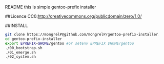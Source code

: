 README
this is simple gentoo-prefix installer

##Licence
CC0:http://creativecommons.org/publicdomain/zero/1.0/

##INSTALL
````bash
git clone https://mongrelP@github.com/mongrelP/gentoo-prefix-installer.git
cd gentoo-prefix-installer
export EPREFIX=$HOME/gentoo #or setenv EPREFIX $HOME/gentoo
./00_bootstrap.sh
./01_emerge.sh
./02_system.sh
````
